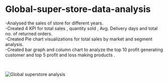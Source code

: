# Global-super-store-data-analysis 

-Analysed the sales of store for different years.  
-Created 4 KPI for total sales , quantity sold , Avg. Delivery days and total no. of returned orders.  
-Created Pie chart visualizations for total sales by market and segment analysis.  
-Created bar graph and column chart to analyze the top 10 profit generating customer and top 5 profit and loss making products .  

<br> 

![Global superstore analysis](https://github.com/akshay-venur/Global-super-store-data-analysis/assets/43615481/df341e33-1065-43a7-90a0-b65a3f581e45)

